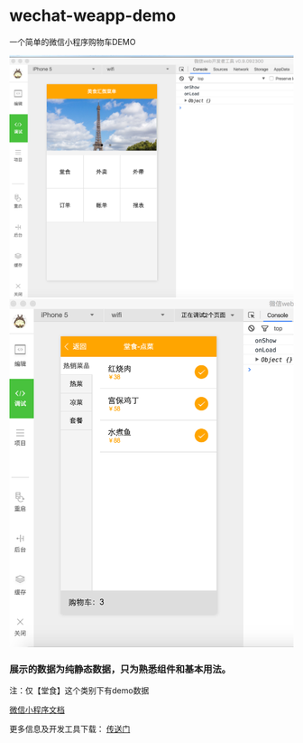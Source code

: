 # wechat-weapp-demo
一个简单的微信小程序购物车DEMO

![](./demo1.png)
![](./demo2.png)

### 展示的数据为纯静态数据，只为熟悉组件和基本用法。

注：仅【堂食】这个类别下有demo数据

[微信小程序文档](https://mp.weixin.qq.com/debug/wxadoc/dev/index.html)

更多信息及开发工具下载：
[传送门](https://github.com/justjavac/awesome-wechat-weapp)
